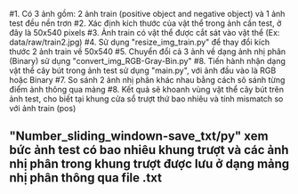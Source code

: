 #1. Có 3 ảnh gồm: 2 ảnh train (positive object and negative object) và 1 ảnh test đều nền trơn
#2. Xác định kích thước của vật thể trong ảnh cần test, ở đây là 50x540 pixels
#3. Ảnh train có vật thể được cắt sát vào vật thể (Ex: data/raw/train2.jpg)
#4. Sử dụng "resize_img_train.py" để thay đổi kích thước 2 ảnh train về 50x540
#5. Chuyển đổi cả 3 ảnh về dạng ảnh nhị phân (Binary) sử dụng "convert_img_RGB-Gray-Bin.py"
#8. Tiến hành nhận dạng vật thể cây bút trong ảnh test sử dụng "main.py", với ảnh đầu vào là RGB hoặc Binary
#7. So sánh 2 ảnh nhị phân khác nhau bằng cách sô sánh từng điểm ảnh thông qua mảng
#8. Kết quả sẽ khoanh vùng vật thể cây bút trên ảnh test, cho biết tại khung cửa sổ trượt thứ bao nhiêu và tính mismatch so với ảnh train (pos)

## "Number_sliding_windown-save_txt/py" xem bức ảnh test có bao nhiêu khung trượt và các ảnh nhị phân trong khung trượt được lưu ở dạng mảng nhị phân thông qua file .txt
